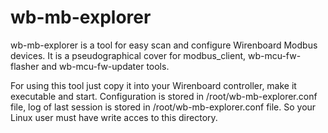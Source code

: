 # wb-mb-explorer

wb-mb-explorer is a tool for easy scan and configure Wirenboard Modbus devices. It is a pseudographical cover for modbus_client, wb-mcu-fw-flasher and wb-mcu-fw-updater tools.

For using this tool just copy it into your Wirenboard controller, make it executable and start. Configuration is stored in /root/wb-mb-explorer.conf file, log of last session is stored in /root/wb-mb-explorer.conf file. So your Linux user must have write acces to this directory.
